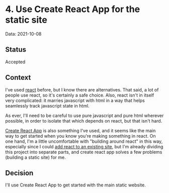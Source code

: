 # 4. Use Create React App for the static site

Data: 2021-10-08

## Status

Accepted

## Context

I've used [react][1] before, but I know there are alternatives. That
said, a lot of people use react, so it's certainly a safe choice. Also,
react isn't in itself very complicated: it marries javascript with html
in a way that helps seamlessly track javascript state in html.

[1]: https://reactjs.org/

As ever, I'll need to be careful to use pure javascript and pure html
wherever possible, in order to isolate that which depends on react, but
that isn't hard.

[Create React App][2] is also something I've used, and it seems like the
main way to get started when you know you're making something in react.
On one hand, I'm a little uncomfortable with "building around react" in
this way, especially since I could [add react to an existing site][3],
but I'm already dividing this project into separate parts, and create
react app solves a few problems (building a static site) for me.

[2]: https://create-react-app.dev/
[3]: https://reactjs.org/docs/add-react-to-a-website.html

## Decision

I'll use Create React App to get started with the main static website.
